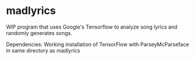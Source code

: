# madlyrics
WIP program that uses Google's Tensorflow to analyze song lyrics and randomly generates songs.

Dependencies:
Working installation of TensorFlow with ParseyMcParseface in same directory as madlyrics
